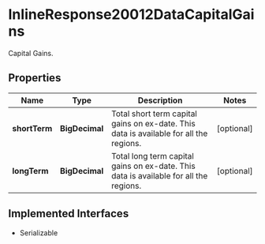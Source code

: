 

# InlineResponse20012DataCapitalGains

Capital Gains.

## Properties

Name | Type | Description | Notes
------------ | ------------- | ------------- | -------------
**shortTerm** | **BigDecimal** | Total short term capital gains on ex-date. This data is available for all the regions. |  [optional]
**longTerm** | **BigDecimal** | Total long term capital gains on ex-date. This data is available for all the regions. |  [optional]


## Implemented Interfaces

* Serializable


